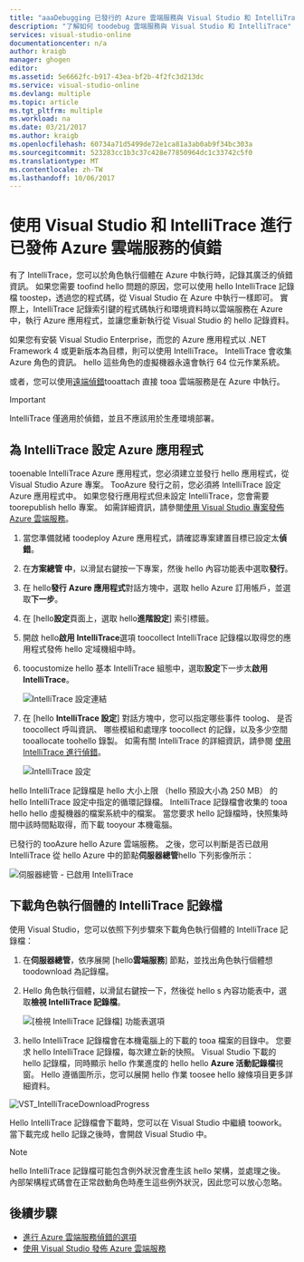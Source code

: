 ```yaml
---
title: "aaaDebugging 已發行的 Azure 雲端服務與 Visual Studio 和 IntelliTrace |Microsoft 文件"
description: "了解如何 toodebug 雲端服務與 Visual Studio 和 IntelliTrace"
services: visual-studio-online
documentationcenter: n/a
author: kraigb
manager: ghogen
editor: 
ms.assetid: 5e6662fc-b917-43ea-bf2b-4f2fc3d213dc
ms.service: visual-studio-online
ms.devlang: multiple
ms.topic: article
ms.tgt_pltfrm: multiple
ms.workload: na
ms.date: 03/21/2017
ms.author: kraigb
ms.openlocfilehash: 60734a71d5499de72e1ca81a3ab0ab9f34bc303a
ms.sourcegitcommit: 523283cc1b3c37c428e77850964dc1c33742c5f0
ms.translationtype: MT
ms.contentlocale: zh-TW
ms.lasthandoff: 10/06/2017
---
```

# <a name="debugging-a-published-azure-cloud-service-with-visual-studio-and-intellitrace"></a>使用 Visual Studio 和 IntelliTrace 進行已發佈 Azure 雲端服務的偵錯
有了 IntelliTrace，您可以於角色執行個體在 Azure 中執行時，記錄其廣泛的偵錯資訊。 如果您需要 toofind hello 問題的原因，您可以使用 hello IntelliTrace 記錄檔 toostep，透過您的程式碼，從 Visual Studio 在 Azure 中執行一樣即可。 實際上，IntelliTrace 記錄索引鍵的程式碼執行和環境資料時以雲端服務在 Azure 中，執行 Azure 應用程式，並讓您重新執行從 Visual Studio 的 hello 記錄資料。 

如果您有安裝 Visual Studio Enterprise，而您的 Azure 應用程式以 .NET Framework 4 或更新版本為目標，則可以使用 IntelliTrace。 IntelliTrace 會收集 Azure 角色的資訊。 hello 這些角色的虛擬機器永遠會執行 64 位元作業系統。

或者，您可以使用[遠端偵錯](http://go.microsoft.com/fwlink/p/?LinkId=623041)tooattach 直接 tooa 雲端服務是在 Azure 中執行。

> [!IMPORTANT]
> IntelliTrace 僅適用於偵錯，並且不應該用於生產環境部署。
> 

## <a name="configure-an-azure-application-for-intellitrace"></a>為 IntelliTrace 設定 Azure 應用程式
tooenable IntelliTrace Azure 應用程式，您必須建立並發行 hello 應用程式，從 Visual Studio Azure 專案。 TooAzure 發行之前，您必須將 IntelliTrace 設定 Azure 應用程式中。 如果您發行應用程式但未設定 IntelliTrace，您會需要 toorepublish hello 專案。 如需詳細資訊，請參閱[使用 Visual Studio 專案發佈 Azure 雲端服務](http://go.microsoft.com/fwlink/p/?LinkId=623012)。

1. 當您準備就緒 toodeploy Azure 應用程式，請確認專案建置目標已設定太**偵錯**。

1. 在**方案總管 中**，以滑鼠右鍵按一下專案，然後 hello 內容功能表中選取**發行**。
   
1. 在 hello**發行 Azure 應用程式**對話方塊中，選取 hello Azure 訂用帳戶，並選取**下一步**。

1. 在 [hello**設定**頁面上，選取 hello**進階設定**] 索引標籤。

1. 開啟 hello**啟用 IntelliTrace**選項 toocollect IntelliTrace 記錄檔以取得您的應用程式發佈 hello 定域機組中時。
   
1. toocustomize hello 基本 IntelliTrace 組態中，選取**設定**下一步太**啟用 IntelliTrace**。

    ![IntelliTrace 設定連結](./media/vs-azure-tools-intellitrace-debug-published-cloud-services/intellitrace-settings-link.png)
   
1. 在 [hello **IntelliTrace 設定**] 對話方塊中，您可以指定哪些事件 toolog、 是否 toocollect 呼叫資訊、 哪些模組和處理序 toocollect 的記錄，以及多少空間 tooallocate toohello 錄製。 如需有關 IntelliTrace 的詳細資訊，請參閱 [使用 IntelliTrace 進行偵錯](http://go.microsoft.com/fwlink/?LinkId=214468)。
   
    ![IntelliTrace 設定](./media/vs-azure-tools-intellitrace-debug-published-cloud-services/IC519063.png)

hello IntelliTrace 記錄檔是 hello 大小上限 （hello 預設大小為 250 MB） 的 hello IntelliTrace 設定中指定的循環記錄檔。 IntelliTrace 記錄檔會收集的 tooa hello hello 虛擬機器的檔案系統中的檔案。 當您要求 hello 記錄檔時，快照集時間中該時間點取得，而下載 tooyour 本機電腦。

已發行的 tooAzure hello Azure 雲端服務。 之後，您可以判斷是否已啟用 IntelliTrace 從 hello Azure 中的節點**伺服器總管**hello 下列影像所示：

![伺服器總管 - 已啟用 IntelliTrace](./media/vs-azure-tools-intellitrace-debug-published-cloud-services/IC744134.png)

## <a name="download-intellitrace-logs-for-a-role-instance"></a>下載角色執行個體的 IntelliTrace 記錄檔
使用 Visual Studio，您可以依照下列步驟來下載角色執行個體的 IntelliTrace 記錄檔：

1. 在**伺服器總管**，依序展開 [hello**雲端服務**] 節點，並找出角色執行個體想 toodownload 為記錄檔。 

1. Hello 角色執行個體，以滑鼠右鍵按一下，然後從 hello s 內容功能表中，選取**檢視 IntelliTrace 記錄檔**。 

    ![[檢視 IntelliTrace 記錄檔] 功能表選項](./media/vs-azure-tools-intellitrace-debug-published-cloud-services/view-intellitrace-logs.png)

1. hello IntelliTrace 記錄檔會在本機電腦上的下載的 tooa 檔案的目錄中。 您要求 hello IntelliTrace 記錄檔，每次建立新的快照。 Visual Studio 下載的 hello 記錄檔，同時顯示 hello 作業進度的 hello hello **Azure 活動記錄檔**視窗。 Hello 遵循圖所示，您可以展開 hello 作業 toosee hello 線條項目更多詳細資料。

![VST_IntelliTraceDownloadProgress](./media/vs-azure-tools-intellitrace-debug-published-cloud-services/IC745551.png)

Hello IntelliTrace 記錄檔會下載時，您可以在 Visual Studio 中繼續 toowork。 當下載完成 hello 記錄之後時，會開啟 Visual Studio 中。

> [!NOTE]
> hello IntelliTrace 記錄檔可能包含例外狀況會產生該 hello 架構，並處理之後。 內部架構程式碼會在正常啟動角色時產生這些例外狀況，因此您可以放心忽略。
> 
> 

## <a name="next-steps"></a>後續步驟
- [進行 Azure 雲端服務偵錯的選項](vs-azure-tools-debugging-cloud-services-overview.md)
- [使用 Visual Studio 發佈 Azure 雲端服務](vs-azure-tools-publishing-a-cloud-service.md)